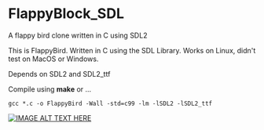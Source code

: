 # FlappyBlock_SDL
A flappy bird clone written in C using SDL2

This is FlappyBird. Written in C using the SDL Library. Works on Linux, didn't test on MacOS or Windows.

Depends on SDL2 and SDL2_ttf

Compile using **make** or ...
```
gcc *.c -o FlappyBird -Wall -std=c99 -lm -lSDL2 -lSDL2_ttf
```

[![IMAGE ALT TEXT HERE](https://img.youtube.com/vi/gl8Qbyfp5kw/0.jpg)](https://www.youtube.com/watch?v=gl8Qbyfp5kw)
